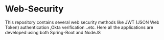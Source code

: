 # Web-Security
This repository contains several web security methods like JWT (JSON Web Token) authentication ,Okta verification ..etc. Here all the applications are developed using both Spring-Boot and NodeJS
